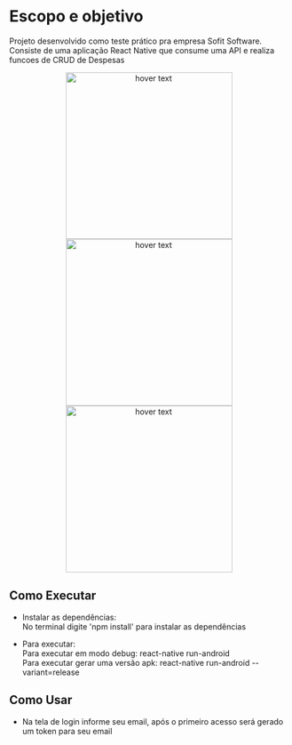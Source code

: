 # Escopo e objetivo

Projeto desenvolvido como teste prático pra empresa Sofit Software. <br/>
Consiste de uma aplicação React Native que consume uma API e realiza funcoes de CRUD de Despesas

<p align="center">
  <img src="https://i.ibb.co/dpNt9dG/Screenshot-2021-10-21-11-09-16-088-com-desafiosofitmobile.jpg" width="300" title="hover text">
  <img src="https://i.ibb.co/fMjt9RZ/Screenshot-2021-10-21-11-09-21-026-com-desafiosofitmobile.jpg" width="300" title="hover text">
  <img src="https://i.ibb.co/WcPVBR0/Screenshot-2021-10-21-11-09-25-095-com-desafiosofitmobile.jpg" width="300" title="hover text">
</p>

## Como Executar

- Instalar as dependências:<br/>
  No terminal digite 'npm install' para instalar as dependências
  
- Para executar:<br/>
  Para executar em modo debug: react-native run-android<br/>
  Para executar gerar uma versão apk: react-native run-android --variant=release

## Como Usar

- Na tela de login informe seu email, após o primeiro acesso será gerado um token para seu email
